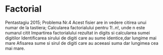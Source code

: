 # Factorial
Pentastagiu 2015; Problema Nr.4
Acest fisier are in vedere citirea unui numar de la tastiera;
Calcularea factorialului pentru 1!..n!, unde n este numarul citit
Impartirea factorialului rezultat in digits si calcularea sumei digitilor
Identificarea sirului de digiti care au sume identice,dar lungime mai mare
Afisarea sume si sirul de digiti care au aceeasi suma dar lungimea cea mai mare.
